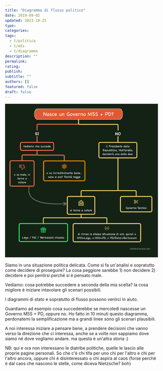 ```yaml
---
title: "Diagramma di flusso politico"
date: 2019-09-02
updated: 2023-10-25
type: 
categories:
tags:
  - t/politica
  - t/m5s
  - t/diagramma
description: ""
permalink: 
rating: 
publish: 
subtitle: ""
authors: []
featured: false
draft: false
---
```

![](../../../assets/img/post/2019/diagramma_politico_m5s_2019.jpg)

Siamo in una situazione politica delicata.
Come si fa un'analisi e sopratutto come decidere di proseguire?
La cosa peggiore sarebbe 1) non decidere 2) decidere e poi pentirsi perché si è pensato male.

Vediamo: cosa potrebbe succedere a seconda della mia scelta?
la cosa migliore è iniziare intavolare gli scenari possibili.

I diagrammi di stato e sopratutto di flusso possono venirci in aiuto.

Guardiamo ad esempio cosa succederebbe se mercoledì nascesse un Governo M5S + PD, oppure no.
Ho fatto in 10 minuti questo diagramma, perdonatemi la semplificazione ma a grandi linee sono gli scenari plausibili.

A noi interessa iniziare a pensare bene, a prendere decisioni che vanno verso la direzione che ci interessa, anche se a volte non sappiamo dove siamo né dove vogliamo andare. ma questa è un'altra storia :)

NB: qui e ora non interessano le diatribe politiche, quelle le lascio alle proprie pagine personali. So che c'è chi tifa per uno chi per l'altro e chi per l'altro ancora, oppure chi è disinteressato o chi aspira al caos (forse perché è dal caos che nascono le stelle, come diceva Nietzsche? boh)
